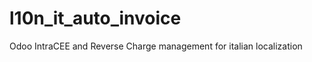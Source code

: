 l10n_it_auto_invoice
===========================

Odoo IntraCEE and Reverse Charge management for italian localization
